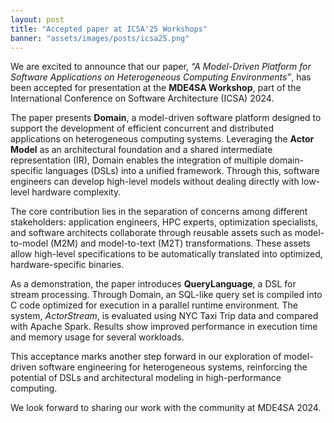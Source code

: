 ```yaml
---
layout: post
title: "Accepted paper at ICSA'25 Workshops"
banner: "assets/images/posts/icsa25.png"
---
```


We are excited to announce that our paper, *“A Model-Driven Platform for Software Applications on Heterogeneous Computing Environments”*, has been accepted for presentation at the **MDE4SA Workshop**, part of the International Conference on Software Architecture (ICSA) 2024.

The paper presents **Domain**, a model-driven software platform designed to support the development of efficient concurrent and distributed applications on heterogeneous computing systems. Leveraging the **Actor Model** as an architectural foundation and a shared intermediate representation (IR), Domain enables the integration of multiple domain-specific languages (DSLs) into a unified framework. Through this, software engineers can develop high-level models without dealing directly with low-level hardware complexity.

The core contribution lies in the separation of concerns among different stakeholders: application engineers, HPC experts, optimization specialists, and software architects collaborate through reusable assets such as model-to-model (M2M) and model-to-text (M2T) transformations. These assets allow high-level specifications to be automatically translated into optimized, hardware-specific binaries.

As a demonstration, the paper introduces **QueryLanguage**, a DSL for stream processing. Through Domain, an SQL-like query set is compiled into C code optimized for execution in a parallel runtime environment. The system, *ActorStream*, is evaluated using NYC Taxi Trip data and compared with Apache Spark. Results show improved performance in execution time and memory usage for several workloads.

This acceptance marks another step forward in our exploration of model-driven software engineering for heterogeneous systems, reinforcing the potential of DSLs and architectural modeling in high-performance computing.

We look forward to sharing our work with the community at MDE4SA 2024.
